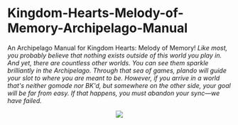 # Kingdom-Hearts-Melody-of-Memory-Archipelago-Manual
An Archipelago Manual for Kingdom Hearts: Melody of Memory!
*Like most, you probably believe that nothing exists outside of this world you play in.*
*And yet, there are countless other worlds.*
*You can see them sparkle brilliantly in the Archipelago.*
*Through that sea of games, plando will guide your slot to where you are meant to be.*
*However, if you arrive in a world that's neither gomode nor BK'd, but somewhere on the other side, your goal will be far from easy.*
*If that happens, you must abandon your sync—we have failed.*
<div align="center">
  <img src="https://imgur.com/a/ef14W9d.png"/>
</div>
